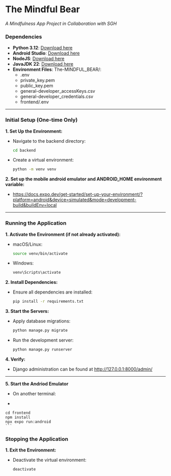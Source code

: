 # The Mindful Bear  
*A Mindfulness App Project in Collaboration with SGH*

### Dependencies
- **Python 3.12**: [Download here](https://www.python.org/downloads/)
- **Android Studio**: [Download here](https://developer.android.com/studio)
- **NodeJS**: [Download here](https://nodejs.org/en)
- **JavaJDK 22**: [Download here](https://www.oracle.com/java/technologies/downloads/?er=221886#jdk22)
- **Environment Files**: 
  The-MINDFUL_BEAR/:
    - .env
    - private_key.pem
    - public_key.pem
    - general-developer_accessKeys.csv
    - general-developer_credentials.csv
    - frontend/.env
---

### Initial Setup (One-time Only)

**1. Set Up the Environment:**
   - Navigate to the backend directory:
     ```bash
     cd backend
     ```
   - Create a virtual environment:
     ```bash
     python -m venv venv
     ```
**2. Set up the mobile android emulator and ANDROID_HOME environment variable:**
   - https://docs.expo.dev/get-started/set-up-your-environment/?platform=android&device=simulated&mode=development-build&buildEnv=local
   

---

### Running the Application

**1. Activate the Environment (if not already activated):**
   - macOS/Linux:
     ```bash
     source venv/bin/activate
     ```
   - Windows:
     ```bash
     venv\Scripts\activate
     ```

**2. Install Dependencies:**
   - Ensure all dependencies are installed:
     ```bash
     pip install -r requirements.txt
     ```

**3. Start the Servers:**
   - Apply database migrations:
     ```bash
     python manage.py migrate
     ```
   - Run the development server:
     ```bash
     python manage.py runserver
     ```

**4. Verify:**
   - Django administration can be found at http://127.0.0.1:8000/admin/
---

**5. Start the Andriod Emulator**
   - On another terminal:
   - ```bash
    cd frontend
    npm install
    npx expo run:android
    ```
   

### Stopping the Application

**1. Exit the Environment:**
   - Deactivate the virtual environment:
     ```bash
     deactivate
     ```